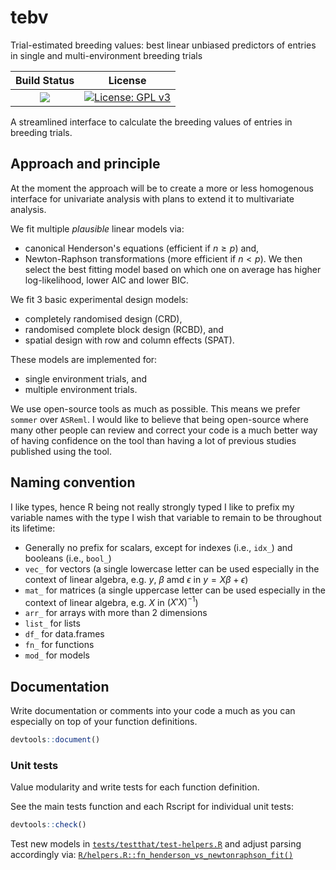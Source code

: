 # tebv
Trial-estimated breeding values: best linear unbiased predictors of entries in single and multi-environment breeding trials

|**Build Status**|**License**|
|:--------------:|:---------:|
| <a href="https://github.com/jeffersonfparil/tebv/actions"><img src="https://github.com/jeffersonfparil/tebv/actions/workflows/r.yml/badge.svg"></a> | [![License: GPL v3](https://img.shields.io/badge/License-GPLv3-blue.svg)](https://www.gnu.org/licenses/gpl-3.0) |

A streamlined interface to calculate the breeding values of entries in breeding trials.

## Approach and principle

At the moment the approach will be to create a more or less homogenous interface for univariate analysis with plans to extend it to multivariate analysis.

We fit multiple *plausible* linear models via:
- canonical Henderson's equations (efficient if $n \ge p$) and,
- Newton-Raphson transformations (more efficient if $n \lt p$).
We then select the best fitting model based on which one on average has higher log-likelihood, lower AIC and lower BIC.

We fit 3 basic experimental design models:
- completely randomised design (CRD),
- randomised complete block design (RCBD), and
- spatial design with row and column effects (SPAT).

These models are implemented for:
- single environment trials, and
- multiple environment trials.

We use open-source tools as much as possible. This means we prefer `sommer` over `ASReml`. I would like to believe that being open-source where many other people can review and correct your code is a much better way of having confidence on the tool than having a lot of previous studies published using the tool.

## Naming convention

I like types, hence R being not really strongly typed I like to prefix my variable names with the type I wish that variable to remain to be throughout its lifetime:

- Generally no prefix for scalars, except for indexes (i.e., `idx_`) and booleans (i.e., `bool_`)
- `vec_` for vectors (a single lowercase letter can be used especially in the context of linear algebra, e.g. $y$, $\beta$ amd $\epsilon$ in $y = X\beta + \epsilon$)
- `mat_` for matrices (a single uppercase letter can be used especially in the context of linear algebra, e.g. $X$ in $\left( X'X \right)^{-1}$)
- `arr_` for arrays with more than 2 dimensions
- `list_` for lists
- `df_` for data.frames
- `fn_` for functions
- `mod_` for models

## Documentation

Write documentation or comments into your code a much as you can especially on top of your function definitions.

```R
devtools::document()
```

### Unit tests

Value modularity and write tests for each function definition.

See the main tests function and each Rscript for individual unit tests:

```R
devtools::check()

```

Test new models in [`tests/testthat/test-helpers.R`](tests/testthat/test-helpers.R) and adjust parsing accordingly via: [`R/helpers.R::fn_henderson_vs_newtonraphson_fit()`](R/helpers.R) 